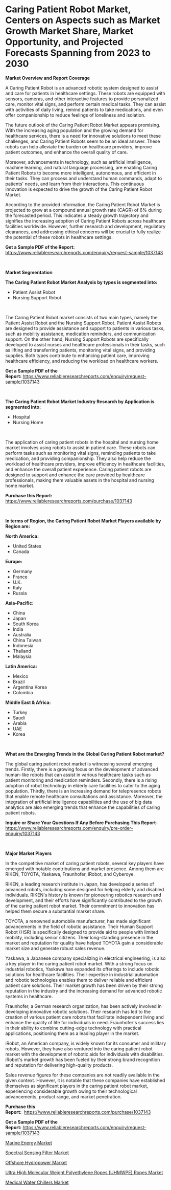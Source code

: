 <p><h1>Caring Patient Robot Market, Centers on Aspects such as Market Growth Market Share, Market Opportunity, and Projected Forecasts Spanning from 2023 to 2030</h1></p><p><strong>Market Overview and Report Coverage</strong></p>
<p><p>A Caring Patient Robot is an advanced robotic system designed to assist and care for patients in healthcare settings. These robots are equipped with sensors, cameras, and other interactive features to provide personalized care, monitor vital signs, and perform certain medical tasks. They can assist with activities of daily living, remind patients to take medications, and even offer companionship to reduce feelings of loneliness and isolation.</p><p>The future outlook of the Caring Patient Robot Market appears promising. With the increasing aging population and the growing demand for healthcare services, there is a need for innovative solutions to meet these challenges, and Caring Patient Robots seem to be an ideal answer. These robots can help alleviate the burden on healthcare providers, improve patient outcomes, and enhance the overall quality of care.</p><p>Moreover, advancements in technology, such as artificial intelligence, machine learning, and natural language processing, are enabling Caring Patient Robots to become more intelligent, autonomous, and efficient in their tasks. They can process and understand human commands, adapt to patients' needs, and learn from their interactions. This continuous innovation is expected to drive the growth of the Caring Patient Robot Market.</p><p>According to the provided information, the Caring Patient Robot Market is projected to grow at a compound annual growth rate (CAGR) of 6% during the forecasted period. This indicates a steady growth trajectory and signifies the increasing adoption of Caring Patient Robots across healthcare facilities worldwide. However, further research and development, regulatory clearances, and addressing ethical concerns will be crucial to fully realize the potential of these robots in healthcare settings.</p></p>
<p><strong>Get a Sample PDF of the Report:</strong> <a href="https://www.reliableresearchreports.com/enquiry/request-sample/1037143">https://www.reliableresearchreports.com/enquiry/request-sample/1037143</a></p>
<p>&nbsp;</p>
<p><strong>Market Segmentation</strong></p>
<p><strong>The Caring Patient Robot Market Analysis by types is segmented into:</strong></p>
<p><ul><li>Patient Assist Robot</li><li>Nursing Support Robot</li></ul></p>
<p>&nbsp;</p>
<p><p>The Caring Patient Robot market consists of two main types, namely the Patient Assist Robot and the Nursing Support Robot. Patient Assist Robots are designed to provide assistance and support to patients in various tasks, such as mobility assistance, medication reminders, and communication support. On the other hand, Nursing Support Robots are specifically developed to assist nurses and healthcare professionals in their tasks, such as lifting and transferring patients, monitoring vital signs, and providing supplies. Both types contribute to enhancing patient care, improving healthcare efficiency, and reducing the workload on healthcare workers.</p></p>
<p><strong>Get a Sample PDF of the Report:</strong>&nbsp;<a href="https://www.reliableresearchreports.com/enquiry/request-sample/1037143">https://www.reliableresearchreports.com/enquiry/request-sample/1037143</a></p>
<p>&nbsp;</p>
<p><strong>The Caring Patient Robot Market Industry Research by Application is segmented into:</strong></p>
<p><ul><li>Hospital</li><li>Nursing Home</li></ul></p>
<p>&nbsp;</p>
<p><p>The application of caring patient robots in the hospital and nursing home market involves using robots to assist in patient care. These robots can perform tasks such as monitoring vital signs, reminding patients to take medication, and providing companionship. They also help reduce the workload of healthcare providers, improve efficiency in healthcare facilities, and enhance the overall patient experience. Caring patient robots are designed to support and enhance the care provided by healthcare professionals, making them valuable assets in the hospital and nursing home market.</p></p>
<p><strong>Purchase this Report:</strong>&nbsp; <a href="https://www.reliableresearchreports.com/purchase/1037143">https://www.reliableresearchreports.com/purchase/1037143</a></p>
<p>&nbsp;</p>
<p><strong>In terms of Region, the Caring Patient Robot Market Players available by Region are:</strong></p>
<p>
    <p> <strong> North America: </strong>
        <ul>
            <li>United States</li>
            <li>Canada</li>
        </ul>
        </p> 
    <p> <strong> Europe: </strong>
        <ul>
            <li>Germany</li>
            <li>France</li>
            <li>U.K.</li>
            <li>Italy</li>
            <li>Russia</li>
        </ul>
        </p> 
    <p> <strong> Asia-Pacific: </strong>
        <ul>
            <li>China</li>
            <li>Japan</li>
            <li>South Korea</li>
            <li>India</li>
            <li>Australia</li>
            <li>China Taiwan</li>
            <li>Indonesia</li>
            <li>Thailand</li>
            <li>Malaysia</li>
        </ul>
        </p> 
    <p> <strong> Latin America: </strong>
        <ul>
            <li>Mexico</li>
            <li>Brazil</li>
            <li>Argentina Korea</li>
            <li>Colombia</li>
        </ul>
        </p> 
    <p> <strong> Middle East & Africa: </strong>
        <ul>
            <li>Turkey</li>
            <li>Saudi</li>
            <li>Arabia</li>
            <li>UAE</li>
            <li>Korea</li>
        </ul>
    </p>
    </p>
<p>&nbsp;</p>
<p><strong>What are the Emerging Trends in the Global Caring Patient Robot market?</strong></p>
<p><p>The global caring patient robot market is witnessing several emerging trends. Firstly, there is a growing focus on the development of advanced human-like robots that can assist in various healthcare tasks such as patient monitoring and medication reminders. Secondly, there is a rising adoption of robot technology in elderly care facilities to cater to the aging population. Thirdly, there is an increasing demand for telepresence robots that enable remote healthcare consultations and assistance. Moreover, the integration of artificial intelligence capabilities and the use of big data analytics are also emerging trends that enhance the capabilities of caring patient robots.</p></p>
<p><strong>Inquire or Share Your Questions If Any Before Purchasing This Report</strong>- <a href="https://www.reliableresearchreports.com/enquiry/pre-order-enquiry/1037143">https://www.reliableresearchreports.com/enquiry/pre-order-enquiry/1037143</a></p>
<p>&nbsp;</p>
<p><strong>Major Market Players</strong></p>
<p><p>In the competitive market of caring patient robots, several key players have emerged with notable contributions and market presence. Among them are RIKEN, TOYOTA, Yaskawa, Fraunhofer, iRobot, and Cyberoye. </p><p>RIKEN, a leading research institute in Japan, has developed a series of advanced robots, including some designed for helping elderly and disabled individuals. RIKEN's history is known for pioneering robotics research and development, and their efforts have significantly contributed to the growth of the caring patient robot market. Their commitment to innovation has helped them secure a substantial market share.</p><p>TOYOTA, a renowned automobile manufacturer, has made significant advancements in the field of robotic assistance. Their Human Support Robot (HSR) is specifically designed to provide aid to people with limited mobility, including senior citizens. Their long-standing presence in the market and reputation for quality have helped TOYOTA gain a considerable market size and generate robust sales revenue.</p><p>Yaskawa, a Japanese company specializing in electrical engineering, is also a key player in the caring patient robot market. With a strong focus on industrial robotics, Yaskawa has expanded its offerings to include robotic solutions for healthcare facilities. Their expertise in industrial automation and robotic technologies enables them to deliver reliable and efficient patient care solutions. Their market growth has been driven by their strong reputation in the industry and the increasing demand for advanced robotic systems in healthcare.</p><p>Fraunhofer, a German research organization, has been actively involved in developing innovative robotic solutions. Their research has led to the creation of various patient care robots that facilitate independent living and enhance the quality of life for individuals in need. Fraunhofer's success lies in their ability to combine cutting-edge technology with practical applications, positioning them as a leading player in the market.</p><p>iRobot, an American company, is widely known for its consumer and military robots. However, they have also ventured into the caring patient robot market with the development of robotic aids for individuals with disabilities. iRobot's market growth has been fueled by their strong brand recognition and reputation for delivering high-quality products.</p><p>Sales revenue figures for these companies are not readily available in the given context. However, it is notable that these companies have established themselves as significant players in the caring patient robot market, experiencing considerable growth owing to their technological advancements, product range, and market penetration.</p></p>
<p><strong>Purchase this Report:</strong>&nbsp;&nbsp;<a href="https://www.reliableresearchreports.com/purchase/1037143">https://www.reliableresearchreports.com/purchase/1037143</a></p>
<p></p>
<p><strong>Get a Sample PDF of the Report:</strong>&nbsp;<a href="https://www.reliableresearchreports.com/enquiry/request-sample/1037143">https://www.reliableresearchreports.com/enquiry/request-sample/1037143</a></p>
<p><p><a href="https://www.linkedin.com/pulse/marine-energy-market-challenges-opportunities-growth-drivers-yeqze/">Marine Energy Market</a></p><p><a href="https://www.reportprime.com/spectral-sensing-filter-r11039">Spectral Sensing Filter Market</a></p><p><a href="https://www.linkedin.com/pulse/offshore-hydropower-market-size-2023-2030-global-industrial-wowge/">Offshore Hydropower Market</a></p><p><a href="https://github.com/RichRobinson5/Market-Research-Report-List-1/blob/main/ultra-high-molecular-weight-polyethylene-ropes-uhmwpe-ropes-market.md">Ultra High Molecular Weight Polyethylene Ropes (UHMWPE) Ropes Market</a></p><p><a href="https://issuu.com/reportprime-2/docs/medical-water-chillers-market-size-2030.pptx?fr=xKAE9_zU1NQ">Medical Water Chillers Market</a></p></p>